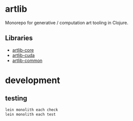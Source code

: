 # artlib

Monorepo for generative / computation art tooling in Clojure.

## Libraries
- [artlib-core](./artlib-core/)
- [artlib-cuda](./artlib-cuda/)
- [artlib-common](./artlib-common/)


# development
## testing
```bash
lein monolith each check
lein monolith each test
```
